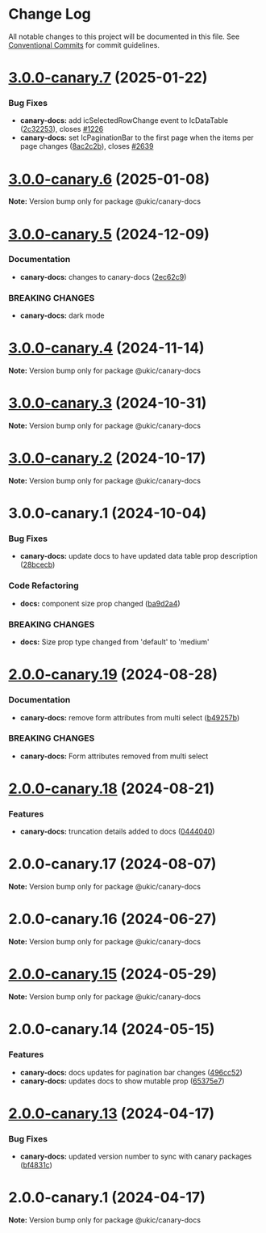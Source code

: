 # Change Log

All notable changes to this project will be documented in this file.
See [Conventional Commits](https://conventionalcommits.org) for commit guidelines.

# [3.0.0-canary.7](https://github.com/mi6/ic-ui-kit/compare/@ukic/canary-docs@3.0.0-canary.6...@ukic/canary-docs@3.0.0-canary.7) (2025-01-22)

### Bug Fixes

- **canary-docs:** add icSelectedRowChange event to IcDataTable ([2c32253](https://github.com/mi6/ic-ui-kit/commit/2c32253e21b05c8535ecb34b5a5e908ad2d6a265)), closes [#1226](https://github.com/mi6/ic-ui-kit/issues/1226)
- **canary-docs:** set IcPaginationBar to the first page when the items per page changes ([8ac2c2b](https://github.com/mi6/ic-ui-kit/commit/8ac2c2bed604d9bf09d1297bc85820bae490729b)), closes [#2639](https://github.com/mi6/ic-ui-kit/issues/2639)

# [3.0.0-canary.6](https://github.com/mi6/ic-ui-kit/compare/@ukic/canary-docs@3.0.0-canary.5...@ukic/canary-docs@3.0.0-canary.6) (2025-01-08)

**Note:** Version bump only for package @ukic/canary-docs

# [3.0.0-canary.5](https://github.com/mi6/ic-ui-kit/compare/@ukic/canary-docs@3.0.0-canary.4...@ukic/canary-docs@3.0.0-canary.5) (2024-12-09)

### Documentation

- **canary-docs:** changes to canary-docs ([2ec62c9](https://github.com/mi6/ic-ui-kit/commit/2ec62c949fcbb052cb1d0f90c9376003f88a02a6))

### BREAKING CHANGES

- **canary-docs:** dark mode

# [3.0.0-canary.4](https://github.com/mi6/ic-ui-kit/compare/@ukic/canary-docs@3.0.0-canary.3...@ukic/canary-docs@3.0.0-canary.4) (2024-11-14)

**Note:** Version bump only for package @ukic/canary-docs

# [3.0.0-canary.3](https://github.com/mi6/ic-ui-kit/compare/@ukic/canary-docs@3.0.0-canary.2...@ukic/canary-docs@3.0.0-canary.3) (2024-10-31)

**Note:** Version bump only for package @ukic/canary-docs

# [3.0.0-canary.2](https://github.com/mi6/ic-ui-kit/compare/@ukic/canary-docs@3.0.0-canary.1...@ukic/canary-docs@3.0.0-canary.2) (2024-10-17)

**Note:** Version bump only for package @ukic/canary-docs

# 3.0.0-canary.1 (2024-10-04)

### Bug Fixes

- **canary-docs:** update docs to have updated data table prop description ([28bcecb](https://github.com/mi6/ic-ui-kit/commit/28bcecbc868f81fddb4b0c3abe5d52d2216abc83))

### Code Refactoring

- **docs:** component size prop changed ([ba9d2a4](https://github.com/mi6/ic-ui-kit/commit/ba9d2a46177fa9d087278a6f7ee5c29f81113908))

### BREAKING CHANGES

- **docs:** Size prop type changed from 'default' to 'medium'

# [2.0.0-canary.19](https://github.com/mi6/ic-ui-kit/compare/@ukic/canary-docs@2.0.0-canary.18...@ukic/canary-docs@2.0.0-canary.19) (2024-08-28)

### Documentation

- **canary-docs:** remove form attributes from multi select ([b49257b](https://github.com/mi6/ic-ui-kit/commit/b49257b76e15675c77ca731c0a654834ed13b96e))

### BREAKING CHANGES

- **canary-docs:** Form attributes removed from multi select

# [2.0.0-canary.18](https://github.com/mi6/ic-ui-kit/compare/@ukic/canary-docs@2.0.0-canary.17...@ukic/canary-docs@2.0.0-canary.18) (2024-08-21)

### Features

- **canary-docs:** truncation details added to docs ([0444040](https://github.com/mi6/ic-ui-kit/commit/04440401ea6f973edad8e32d67e93389de7f8306))

# 2.0.0-canary.17 (2024-08-07)

**Note:** Version bump only for package @ukic/canary-docs

# 2.0.0-canary.16 (2024-06-27)

**Note:** Version bump only for package @ukic/canary-docs

# [2.0.0-canary.15](https://github.com/mi6/ic-ui-kit/compare/@ukic/canary-docs@2.0.0-canary.14...@ukic/canary-docs@2.0.0-canary.15) (2024-05-29)

**Note:** Version bump only for package @ukic/canary-docs

# 2.0.0-canary.14 (2024-05-15)

### Features

- **canary-docs:** docs updates for pagination bar changes ([496cc52](https://github.com/mi6/ic-ui-kit/commit/496cc52f3be93f59777b53415ebf1a75e126a39e))
- **canary-docs:** updates docs to show mutable prop ([65375e7](https://github.com/mi6/ic-ui-kit/commit/65375e708af592a624b3d336e0e9c5cc2c4696c2))

# [2.0.0-canary.13](https://github.com/mi6/ic-ui-kit/compare/@ukic/canary-docs@2.0.0-canary.1...@ukic/canary-docs@2.0.0-canary.13) (2024-04-17)

### Bug Fixes

- **canary-docs:** updated version number to sync with canary packages ([bf4831c](https://github.com/mi6/ic-ui-kit/commit/bf4831cf04ad296d20064ad0049a22307d994d43))

# 2.0.0-canary.1 (2024-04-17)

**Note:** Version bump only for package @ukic/canary-docs
